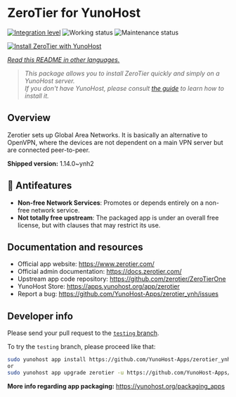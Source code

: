 <!--
N.B.: This README was automatically generated by <https://github.com/YunoHost/apps/tree/master/tools/readme_generator>
It shall NOT be edited by hand.
-->

# ZeroTier for YunoHost

[![Integration level](https://dash.yunohost.org/integration/zerotier.svg)](https://ci-apps.yunohost.org/ci/apps/zerotier/) ![Working status](https://ci-apps.yunohost.org/ci/badges/zerotier.status.svg) ![Maintenance status](https://ci-apps.yunohost.org/ci/badges/zerotier.maintain.svg)

[![Install ZeroTier with YunoHost](https://install-app.yunohost.org/install-with-yunohost.svg)](https://install-app.yunohost.org/?app=zerotier)

*[Read this README in other languages.](./ALL_README.md)*

> *This package allows you to install ZeroTier quickly and simply on a YunoHost server.*  
> *If you don't have YunoHost, please consult [the guide](https://yunohost.org/install) to learn how to install it.*

## Overview

Zerotier sets up Global Area Networks.
It is basically an alternative to OpenVPN, where the devices are not dependent on a main VPN server but are connected peer-to-peer.


**Shipped version:** 1.14.0~ynh2
## :red_circle: Antifeatures

- **Non-free Network Services**: Promotes or depends entirely on a non-free network service.
- **Not totally free upstream**: The packaged app is under an overall free license, but with clauses that may restrict its use.

## Documentation and resources

- Official app website: <https://www.zerotier.com/>
- Official admin documentation: <https://docs.zerotier.com/>
- Upstream app code repository: <https://github.com/zerotier/ZeroTierOne>
- YunoHost Store: <https://apps.yunohost.org/app/zerotier>
- Report a bug: <https://github.com/YunoHost-Apps/zerotier_ynh/issues>

## Developer info

Please send your pull request to the [`testing` branch](https://github.com/YunoHost-Apps/zerotier_ynh/tree/testing).

To try the `testing` branch, please proceed like that:

```bash
sudo yunohost app install https://github.com/YunoHost-Apps/zerotier_ynh/tree/testing --debug
or
sudo yunohost app upgrade zerotier -u https://github.com/YunoHost-Apps/zerotier_ynh/tree/testing --debug
```

**More info regarding app packaging:** <https://yunohost.org/packaging_apps>
